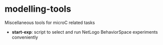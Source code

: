 # modelling-tools
Miscellaneous tools for microC related tasks

- **start-exp**: script to select and run NetLogo BehaviorSpace experiments conveniently

